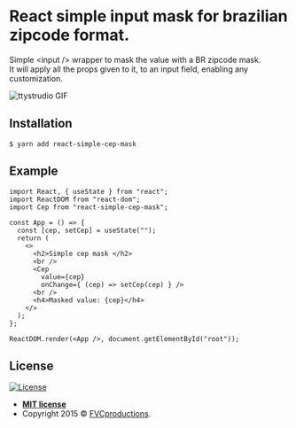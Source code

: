 # React simple input mask for brazilian zipcode format.

Simple \<input /> wrapper to mask the value with a BR zipcode mask. \
It will apply all the props given to it, to an input field, enabling any customization.

![ttystrudio GIF](https://imgur.com/uclg8Ad.gif)

## Installation

```shell
$ yarn add react-simple-cep-mask
```

## Example

```JSX
import React, { useState } from "react";
import ReactDOM from "react-dom";
import Cep from "react-simple-cep-mask";

const App = () => {
  const [cep, setCep] = useState("");
  return (
    <>
      <h2>Simple cep mask </h2>
      <br />
      <Cep
        value={cep}
        onChange={ (cep) => setCep(cep) } />
      <br />
      <h4>Masked value: {cep}</h4>
    </>
  );
};

ReactDOM.render(<App />, document.getElementById("root"));

```

## License

[![License](http://img.shields.io/:license-mit-blue.svg?style=flat-square)](http://badges.mit-license.org)

- **[MIT license](http://opensource.org/licenses/mit-license.php)**
- Copyright 2015 © <a href="http://fvcproductions.com" target="_blank">FVCproductions</a>.
